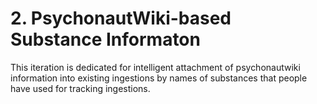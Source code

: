 # 2. PsychonautWiki-based Substance Informaton

This iteration is dedicated for intelligent attachment of psychonautwiki information into existing ingestions by names of substances that people have used for tracking ingestions.
